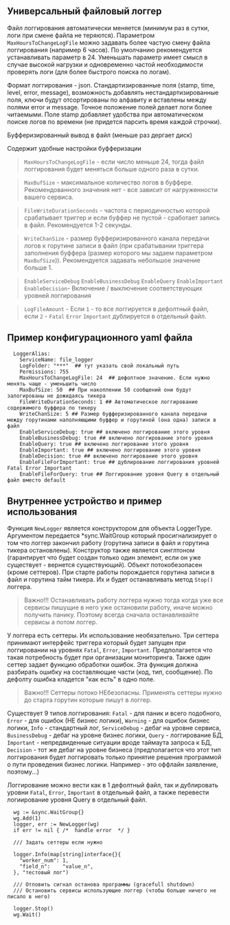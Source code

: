 ## Универсальный файловый логгер

Файл логгирования автоматически меняется (минимум раз в сутки, логи при смене файла не теряются). Параметром `MaxHoursToChangeLogFile` можно задавать более частую смену файла логгирования (например 6 часов). По умолчанию рекомендуется устанавливать параметр в 24. Уменьшать параметр имеет смысл в случае высокой нагрузки и одновременно частой необходимости проверять логи (для более быстрого поиска по логам).

Формат логгирования - json. Стандартизированные поля (stamp, time, level, error, message), возможность добавлять нестандартизированные поля, ключи будут отсортированы по алфавиту и вставлены между полями error и message. Точное положение полей делает логи более читаемыми. Поле stamp добавляет удобства при автоматическом поиске логов по времени (не придется парсить время каждой строчки).

Буфферизированный вывод в файл (меньше раз дергает диск)

Содержит удобные настройки буфферизации

> `MaxHoursToChangeLogFile` - если число меньше 24, тогда файл логгирования будет меняться больше одного раза в сутки.

> `MaxBufSize` - максимальное количество логов в буффере. Рекомендованного значения нет - все зависит от нагруженности вашего сервиса.

> `FileWriteDurationSeconds` - частота с периодичностью которой срабатывает триггер и если буффер не пустой - сработает запись в файл. Рекомендуется 1-2 секунды.

> `WriteChanSize` - размер буфферизированного канала передачи логов к горутине записи в файл (при срабатывании триггера заполнения буффера (размер которого мы задаем параметром `MaxBufSize`)). Рекомендуется задавать небольшое значение больше 1.

> `EnableServiceDebug` `EnableBusinessDebug` `EnableQuery` `EnableImportant` `EnableDecision`- Включение / выключение соответствующих уровней логгирования

> `LogFileAmount` - Если `1` - то все логгируется в дефолтный файл, если `2` - `Fatal` `Error` `Important` дублируется в отдельный файл.

## Пример конфигурационного yaml файла

```
  LoggerAlias:
    ServiceName: file_logger
    LogFolder: "***"  ## тут указать свой локальный путь
    Permissions: 755
    MaxHoursToChangeLogFile: 24  ## дефолтное значение. Если нужно менять чаще - уменьшить число
    MaxBufSize: 50  ## При накоплении 50 сообщений они будут залогированы не дожидаясь тикера
    FileWriteDurationSeconds: 1 ## Автоматическое логгирование содержимого буффера по тикеру
    WriteChanSize: 5 ## Размер буфферизированного канала передачи между горутинами наполняющими буффер и горутиной (она одна) записи в файл
    EnableServiceDebug: true ## включено логгирование этого уровня
    EnableBusinessDebug: true ## включено логгирование этого уровня
    EnableQuery: true ## включено логгирование этого уровня
    EnableImportant: true ## включено логгирование этого уровня
    EnableDecision: true ## включено логгирование этого уровня
    EnableFileForImportant: true ## дублирование логгирования уровней Fatal Error Important
    EnableFileForQuery: true ## Логгирование уровня Query в отдельный файл вместо default

```

## Внутреннее устройство и пример использования

Функция `NewLogger` является конструктором для объекта LoggerType. Аргументом передается *sync.WaitGroup который просигнализирует о том что логгер закончил работу (горутина записи в файл и горутина тикера остановлены). Конструктор также является синглтоном (гарантирует что будет создан только один элемент, если он уже существует - вернется существующий). Объект потокобезопасен (кроме сеттеров). При старте работы порождается горутина записи в файл и горутина тайм тикера. Их и будет останавливать метод `Stop()` логгера.

> Важно!!! Останавливать работу логгера нужно тогда когда уже все сервисы пишущие в него уже остановили работу, иначе можно получить панику. Поэтому всегда сначала останавливайте сервисы а потом логгер.

У логгера есть сеттеры. Их использование необязательно. Три сеттера принимают интерфейс триггера который будет запущен при логгировании на уровнях `Fatal`, `Error`, `Important`. Предполагается что такая потребность будет при организации мониторинга. Также один сеттер задает функцию обработки ошибок. Эта функция должна разбирать ошибку на составляющие части (код, тип, сообщение). По дефолту ошибка кладется "как есть" в одно поле.

> Важно!!! Сеттеры потоко НЕбезопасны. Применять сеттеры нужно до старта горутин которые пишут в логгер.

Существует 9 типов логгирования: `Fatal` - для паник и всего подобного, `Error` - для ошибок (НЕ бизнес логики), `Warning` - для ошибок бизнес логики, `Info` - стандартный лог, `ServiceDebug` - дебаг на уровне сервиса, `BusinessDebug` - дебаг на уровне бизнес логики, `Query` - логгирование БД, `Important` - непредвиденные ситуации вроде таймаута запроса к БД, `Decision` - тот же дебаг на уровне бизнеса (предполагается что этот тип логгирования будет логгировать только принятие решения программой о пути проведения бизнес логики. Например - это оффлайн заявление, поэтому...)

Логгирование можно вести как в 1 дефолтный файл, так и дублировать уровни `Fatal`, `Error`, `Important` в отдельный файл, а также перевести логиирование уровня Query в отдельный файл.

```
  wg := &sync.WaitGroup{}
  wg.Add(1)
  logger, err := NewLogger(wg)
  if err != nil { /*  handle error  */ }

  /// Задать сеттеры если нужно

  logger.Info(map[string]interface{}{
    "worker_num": 1,
    "field_n":    "value_n",
  }, "тестовый лог")

  /// Отловить сигнал останова программы (gracefull shutdown)
  /// Остановить сервисы использующие логгер (чтобы больше ничего не писало в него)

  logger.Stop()
  wg.Wait()

```
